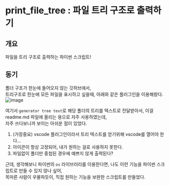 # print_file_tree : 파일 트리 구조로 출력하기

## 개요
파일을 트리 구조로 출력하는 파이썬 스크립트!

## 동기

폴더 구조가 한눈에 들어오지 않는 깃허브에서,  
트리구조로 한눈에 모든 파일을 표시하고 싶을때, 아래와 같은 플러그인을 이용해왔다.   
![image](https://user-images.githubusercontent.com/48408417/100516136-107edd00-31c5-11eb-831c-ada190cf6daa.png)

여기서 ```generator tree text```로 해당 폴더의 트리를 텍스트로 전달받아서, 이걸 readme.md 파일에 올리는 용으로 자주 사용하였는데,  
자주 쓰다보니까 보이는 아쉬운 점이 있었다. 

1. (가장중요) vscode 플러그인이라서 트리 텍스트를 얻기위해 vscode를 열어야 한다... 
2. 아이콘이 항상 고정되어, 내가 원하는 걸로 사용하지 못한다.
3. 파일없이 폴더만 중첩된 경우에 예쁘지 않게 출력된다?

근데, 생각해보니 파이썬의 ```os``` 라이브러리를 이용한다면, 나도 이런 기능을 파이썬 스크립트로 만들 수 있지 않나 싶어,  
목마른 사람이 우물파듯이, 직접 원하는 기능을 보완한 스크립트를 만들었다.
